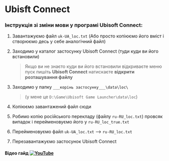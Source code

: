 # Ubisft Connect
### Інструкція зі зміни мови у програмі Ubisoft Connect:<br/>
1. Завантажуємо файл `uk-UA_loc.txt` (Або просто копіюємо його вміст і створюємо десь у себе аналогічний файл)
1. Заходимо у каталог застосунку Ubisoft Connect (туди куди ви його встановили)<br/>

   > Якщо ви не знаєто куди ви його встановили відкриваєте меню пуск пишіть __Ubisoft Connect__ натискаєте __відкрити розташування файлу__

1. Заходимо у папку `___корінь застосунку___\data\loc\`<br/>
   > (у мене це `D:\Game\Ubisoft Game Launcher\data\loc`)

3. Копіюємо завантажений файл сюди
4. Робимо копію російського перекладу (файлу `ru-RU_loc.txt`) провсяк випадок і перейменовуємо його у `ru-RU_loc_true.txt`
5. Перейменовуємо файл `uk-UA_loc.txt` --> `ru-RU_loc.txt`
6. Перезавантажуємо застосунок Ubisoft Connect

#### Відео гайд [![YouTube](https://img.shields.io/badge/-YouTube-090909?style=for-the-badge&logo=YouTube)](https://www.youtube.com/watch?v=Ek2W5b_9Ttc)
